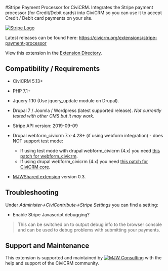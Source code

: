 #Stripe Payment Processor for CiviCRM.
Integrates the Stripe payment processor (for Credit/Debit cards) into CiviCRM so you can use it to accept Credit / Debit card payments on your site.

[![Stripe Logo](/images/stripe.png)](https://stripe.com/)

Latest releases can be found here: https://civicrm.org/extensions/stripe-payment-processor

View this extension in the [Extension Directory](https://civicrm.org/extensions/stripe-payment-processor).

## Compatibility / Requirements
* CiviCRM 5.13+
* PHP 7.1+
* Jquery 1.10 (Use jquery_update module on Drupal).
* Drupal 7 / Joomla / Wordpress (latest supported release). *Not currently tested with other CMS but it may work.*
* Stripe API version: 2019-09-09
* Drupal webform_civicrm 7.x-4.28+ (if using webform integration) - does NOT support test mode:  
  * If using test mode with drupal webform_civicrm (4.x) you need [this patch for webform_civicrm](https://github.com/colemanw/webform_civicrm/pull/266).
  * If using drupal webform_civicrm (4.x) you need [this patch for CiviCRM core](https://github.com/civicrm/civicrm-core/pull/15340).

* [MJWShared extension](https://civicrm.org/extensions/mjwshared) version 0.3. 

## Troubleshooting
Under *Administer->CiviContribute->Stripe Settings* you can find a setting:
* Enable Stripe Javascript debugging?

> This can be switched on to output debug info to the browser console and can be used to debug problems with submitting your payments.

## Support and Maintenance
This extension is supported and maintained by [![MJW Consulting](/images/mjwconsulting.jpg)](https://www.mjwconsult.co.uk) with the help and support of the CiviCRM community.
